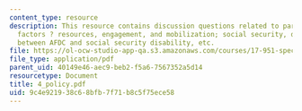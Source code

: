 ```yaml
---
content_type: resource
description: This resource contains discussion questions related to participatory
  factors ? resources, engagement, and mobilization; social security, differences
  between AFDC and social security disability, etc.
file: https://ol-ocw-studio-app-qa.s3.amazonaws.com/courses/17-951-special-graduate-topic-in-political-science-political-behavior-fall-2005/9c4e921938c68bfb7f71b8c5f75ece58_4_policy.pdf
file_type: application/pdf
parent_uid: 40149e46-aec9-beb2-f5a6-7567352a5d14
resourcetype: Document
title: 4_policy.pdf
uid: 9c4e9219-38c6-8bfb-7f71-b8c5f75ece58
---
```

